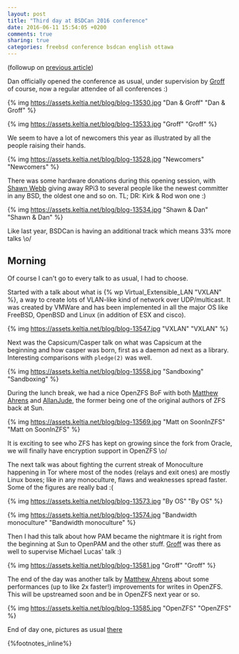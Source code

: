 ```yaml
---
layout: post
title: "Third day at BSDCan 2016 conference"
date: 2016-06-11 15:54:05 +0200
comments: true
sharing: true
categories: freebsd conference bsdcan english ottawa
---
```


(followup on [previous article](/2016/06/10/second-day-at-bsdcan-2016-devsummit/))

Dan officially opened the conference as usual, under supervision by [Groff](https://twitter.com/GroffTheBSDGoat) of course, now a regular attendee of all conferences :)

{% img https://assets.keltia.net/blog/blog-13530.jpg "Dan & Groff" "Dan & Groff" %}
 
{% img https://assets.keltia.net/blog/blog-13533.jpg "Groff" "Groff" %} 
<!--more-->
We seem to have a lot of newcomers this year as illustrated by all the people raising their hands.

{% img https://assets.keltia.net/blog/blog-13528.jpg "Newcomers" "Newcomers" %} 

There was some hardware donations during this opening session, with [Shawn Webb](https://twitter.com/lattera) giving away RPi3 to several people like the newest committer in any BSD, the oldest one and so on. TL; DR: Kirk & Rod won one :)

{% img https://assets.keltia.net/blog/blog-13534.jpg "Shawn & Dan" "Shawn & Dan" %} 

Like last year, BSDCan is having an additional track which means 33% more talks \o/

Morning
-------
Of course I can't go to  every talk to as usual, I had to choose.

Started with a talk about what is {% wp Virtual_Extensible_LAN "VXLAN" %}, a way to create lots of VLAN-like kind of network over UDP/multicast.  It was created by VMWare and has been implemented in all the major OS like FreeBSD, OpenBSD and Linux (in addition of ESX and cisco).

{% img https://assets.keltia.net/blog/blog-13547.jpg "VXLAN" "VXLAN" %} 

Next was the Capsicum/Casper talk on what was Capsicum at the beginning and how casper was born, first as a daemon ad next as a library.  Interesting comparisons with `pledge(2)` was well.

{% img https://assets.keltia.net/blog/blog-13558.jpg "Sandboxing" "Sandboxing" %} 

During the lunch break, we had a nice OpenZFS BoF with both [Matthew Ahrens](https://twitter.com/mahrens1) and [AllanJude](https://twitter.com/AllanJude), the former being one of the original authors of ZFS back at Sun.

{% img https://assets.keltia.net/blog/blog-13569.jpg "Matt on SoonInZFS" "Matt on SoonInZFS" %} 

It is exciting to see who ZFS has kept on growing since the fork from Oracle, we will finally have encryption support in OpenZFS \o/

The next talk was about fighting the current streak of Monoculture happening in Tor where most of the nodes (relays and exit ones) are mostly Linux boxes; like in any monoculture, flaws and weaknesses spread faster.  Some of the figures are really bad :(

{% img https://assets.keltia.net/blog/blog-13573.jpg "By OS" "By OS" %} 

{% img https://assets.keltia.net/blog/blog-13574.jpg "Bandwidth monoculture" "Bandwidth monoculture" %} 

Then I had this talk about how PAM became the nightmare it is right from the beginning at Sun to OpenPAM and the other stuff.  [Groff](https://twitter.com/GroffTheBSDGoat) was there as well to supervise Michael Lucas' talk :)

{% img https://assets.keltia.net/blog/blog-13581.jpg "Groff" "Groff" %} 

The end of the day was another talk by [Matthew Ahrens](https://twitter.com/mahrens1) about some performances (up to like 2x faster!) improvements for writes in OpenZFS. This will be upstreamed soon and be in OpenZFS next year or so.
 
{% img https://assets.keltia.net/blog/blog-13585.jpg "OpenZFS" "OpenZFS" %} 

End of day one, pictures as usual [there](https://assets.keltia.net/photos/BSDCan-2016/)

{%footnotes_inline%}
